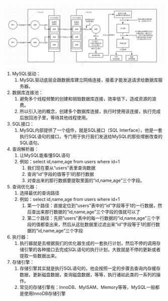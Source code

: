 ![MySQL架构设计](1-MySQL架构设计/MySQL架构设计.png)

1. MySQL驱动：
   1. MySQL驱动底层会跟数据库建立网络连接，接着才能发送请求给数据库服务器。
2. 数据库连接池：
   1. 避免多个线程频繁的创建和销毁数据库连接，效率低下，造成资源的浪费。
   2. 所以引入池的概念，创建多个数据库连接，执行时使用该连接，执行完成后放回池子里，等待其他线程使用。
3. SQL接口：
   1. MySQL内部提供了一个组件，就是SQL接口（SQL Interface），他是一套执行SQL语句的接口，专门用于执行我们发送给MySQL的那些增删改查的SQL语句。
4. 查询解析器：
   1. 让MySQL能看懂SQL语句
   2. 例如：select id,name,age from users where id=1
      1. 我们现在要从“users”表里查询数据
      2. 查询“id”字段的值等于1的那行数据
      3. 对查出来的那行数据要提取里面的“id,name,age”三个字段。
5. 查询优化器：
   1. 选择最优的查询路径
   2. 例如：select id,name,age from users where id=1
      1. 第一个路径：直接定位到“users”表中的“id”字段等于1的一行数据，然后查出来那行数据的“id,name,age”三个字段的值就可以了
      2. 第二个路径：先把“users”表中的每一行数据的“id,name,age”三个字段的值都查出来，然后从这批数据里过滤出来“id”字段等于1的那行数据的“id,name,age”三个字段
6. 执行器：
   1. 执行器就是去根据我们的优化器生成的一套执行计划，然后不停的调用存储引擎的各种接口去完成SQL语句的执行计划，大致就是不停的更新或者提取一些数据出来。
7. 存储引擎：
   1. 存储引擎其实就是执行SQL语句的，他会按照一定的步骤去查询内存缓存数据，更新磁盘数据，查询磁盘数据，等等，执行诸如此类的一系列的操作。
   2. 常见的存储引擎有：InnoDB、MyISAM、Memory等等，MySQL一般都是使用InnoDB存储引擎